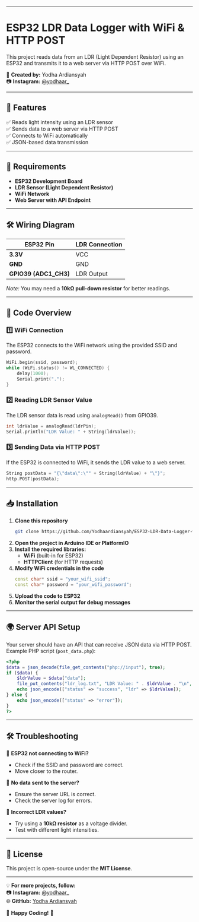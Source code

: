 
---

# **ESP32 LDR Data Logger with WiFi & HTTP POST**  

This project reads data from an LDR (Light Dependent Resistor) using an ESP32 and transmits it to a web server via HTTP POST over WiFi.  

📌 **Created by:** Yodha Ardiansyah  
📷 **Instagram:** [@yodhaar_](https://instagram.com/yodhaar_)  

---

## **🚀 Features**
✅ Reads light intensity using an LDR sensor  
✅ Sends data to a web server via HTTP POST  
✅ Connects to WiFi automatically  
✅ JSON-based data transmission  

---

## **📜 Requirements**
- **ESP32 Development Board**  
- **LDR Sensor (Light Dependent Resistor)**  
- **WiFi Network**  
- **Web Server with API Endpoint**  

---

## **🛠️ Wiring Diagram**
| ESP32 Pin | LDR Connection |
|-----------|---------------|
| **3.3V**  | VCC           |
| **GND**   | GND           |
| **GPIO39 (ADC1_CH3)** | LDR Output |

*Note:* You may need a **10kΩ pull-down resistor** for better readings.

---

## **📜 Code Overview**
### **1️⃣ WiFi Connection**
The ESP32 connects to the WiFi network using the provided SSID and password.  

```cpp
WiFi.begin(ssid, password);
while (WiFi.status() != WL_CONNECTED) {
    delay(1000);
    Serial.print(".");
}
```

### **2️⃣ Reading LDR Sensor Value**
The LDR sensor data is read using `analogRead()` from GPIO39.  

```cpp
int ldrValue = analogRead(ldrPin);
Serial.println("LDR Value: " + String(ldrValue));
```

### **3️⃣ Sending Data via HTTP POST**
If the ESP32 is connected to WiFi, it sends the LDR value to a web server.  

```cpp
String postData = "{\"data\":\"" + String(ldrValue) + "\"}";
http.POST(postData);
```

---

## **📥 Installation**
1. **Clone this repository**  
   ```sh
   git clone https://github.com/Yodhaardiansyah/ESP32-LDR-Data-Logger-with-WiFi-HTTP-POST.git
   ```
2. **Open the project in Arduino IDE or PlatformIO**  
3. **Install the required libraries:**  
   - **WiFi** (built-in for ESP32)
   - **HTTPClient** (for HTTP requests)  
4. **Modify WiFi credentials in the code**  
   ```cpp
   const char* ssid = "your_wifi_ssid";
   const char* password = "your_wifi_password";
   ```
5. **Upload the code to ESP32**  
6. **Monitor the serial output for debug messages**  

---

## **🌍 Server API Setup**
Your server should have an API that can receive JSON data via HTTP POST.  
Example PHP script (`post_data.php`):  

```php
<?php
$data = json_decode(file_get_contents("php://input"), true);
if ($data) {
    $ldrValue = $data["data"];
    file_put_contents("ldr_log.txt", "LDR Value: " . $ldrValue . "\n", FILE_APPEND);
    echo json_encode(["status" => "success", "ldr" => $ldrValue]);
} else {
    echo json_encode(["status" => "error"]);
}
?>
```

---

## **🛠️ Troubleshooting**
🔹 **ESP32 not connecting to WiFi?**  
- Check if the SSID and password are correct.  
- Move closer to the router.  

🔹 **No data sent to the server?**  
- Ensure the server URL is correct.  
- Check the server log for errors.  

🔹 **Incorrect LDR values?**  
- Try using a **10kΩ resistor** as a voltage divider.  
- Test with different light intensities.  

---

## **📜 License**
This project is open-source under the **MIT License**.  

---

💡 **For more projects, follow:**  
📷 **Instagram:** [@yodhaar_](https://instagram.com/yodhaar_)  
🌐 **GitHub:** [Yodha Ardiansyah](https://github.com/Yodhaardiansyah)  

🚀 **Happy Coding!** 🚀
